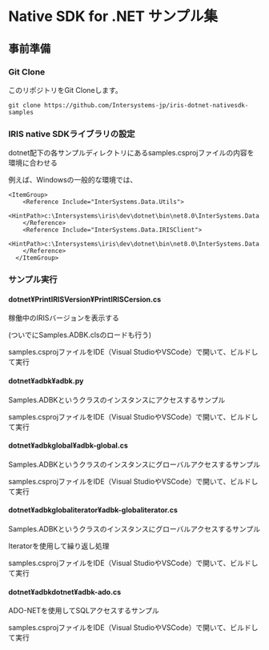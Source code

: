 # Native SDK for .NET サンプル集
## 事前準備
### Git Clone

このリポジトリをGit Cloneします。

```
git clone https://github.com/Intersystems-jp/iris-dotnet-nativesdk-samples
```

### IRIS native SDKライブラリの設定

dotnet配下の各サンプルディレクトリにあるsamples.csprojファイルの内容を環境に合わせる


例えば、Windowsの一般的な環境では、

```
<ItemGroup>
    <Reference Include="InterSystems.Data.Utils">
      <HintPath>c:\Intersystems\iris\dev\dotnet\bin\net8.0\InterSystems.Data.Utils.dll</HintPath>
    </Reference>
    <Reference Include="InterSystems.Data.IRISClient">
      <HintPath>c:\Intersystems\iris\dev\dotnet\bin\net8.0\InterSystems.Data.IRISClient.dll</HintPath>
    </Reference>
  </ItemGroup>
```


### サンプル実行

#### dotnet¥PrintIRISVersion¥PrintIRISCersion.cs

稼働中のIRISバージョンを表示する

(ついでにSamples.ADBK.clsのロードも行う)

samples.csprojファイルをIDE（Visual StudioやVSCode）で開いて、ビルドして実行

#### dotnet¥adbk¥adbk.py

Samples.ADBKというクラスのインスタンスにアクセスするサンプル

samples.csprojファイルをIDE（Visual StudioやVSCode）で開いて、ビルドして実行

#### dotnet¥adbkglobal¥adbk-global.cs

Samples.ADBKというクラスのインスタンスにグローバルアクセスするサンプル

samples.csprojファイルをIDE（Visual StudioやVSCode）で開いて、ビルドして実行

#### dotnet¥adbkglobaliterator¥adbk-globaliterator.cs

Samples.ADBKというクラスのインスタンスにグローバルアクセスするサンプル

Iteratorを使用して繰り返し処理

samples.csprojファイルをIDE（Visual StudioやVSCode）で開いて、ビルドして実行

#### dotnet¥adbkdotnet¥adbk-ado.cs

ADO-NETを使用してSQLアクセスするサンプル

samples.csprojファイルをIDE（Visual StudioやVSCode）で開いて、ビルドして実行

